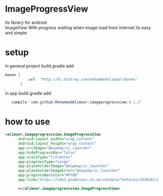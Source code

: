 # ImageProgressView
its library  for android  
ImageView With progress waiting   when  image  load from internet 
its easy and simple
# setup
in general project build.gradle   add 
 ````java
 maven {
            url  "http://dl.bintray.com/mohammedalimoor/maven"
        }
 ````       
    
   in app build.gradle   add 
 ````java
    compile 'com.github.MohammedAlimoor:imageprogressview:0.1.3'
 ```` 
# how to use
 ````xml
 <alimoor.imageprogressview.ImageProgressView
       android:layout_width="wrap_content"
       android:layout_height="wrap_content"
       app:srcImage="@mipmap/ic_launcher"
       app:hideProgressBar="false"
       app:scaleType="fitCenter"
       app:progressType="Large"
       app:plaseholderImage="@mipmap/ic_launcher"
       app:plaseholderImageError="@mipmap/ic_launcher"
       app:progressBarColor="#FF00"
       app:link="https://cdn3.pcadvisor.co.uk/cmsdata/features/3420161/Android_800_thumb800.jpg"

       ></alimoor.imageprogressview.ImageProgressView>
 ````

